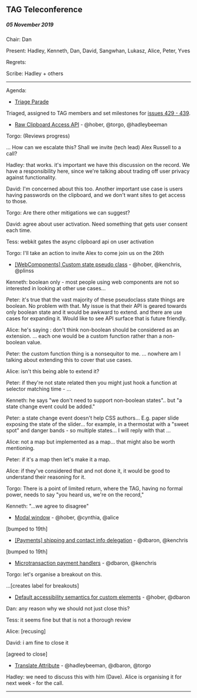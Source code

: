 ﻿## TAG Teleconference
##### 05 November 2019

Chair: Dan

Present: Hadley, Kenneth, Dan, David, Sangwhan, Lukasz, Alice, Peter, Yves

Regrets: 

Scribe: Hadley + others

---

Agenda:


* [Triage Parade](https://github.com/w3ctag/design-reviews/issues?q=is%3Aopen+is%3Aissue+label%3A%22Progress%3A+untriaged%22) 

Triaged, assigned to TAG members and set milestones for [issues 429 - 439](https://github.com/w3ctag/design-reviews/issues/).

* [Raw Clipboard Access API](https://github.com/w3ctag/design-reviews/issues/406) - @hober, @torgo, @hadleybeeman

Torgo: (Reviews progress)

... How can we escalate this? Shall we invite (tech lead) Alex Russell to a call?

Hadley: that works. it's important we have this discussion on the record. We have a responsibility here, since we're talking about trading off user privacy against functionality.

David: I'm concerned about this too. Another important use case is users having passwords on the clipboard, and we don't want sites to get access to those.

Torgo: Are there other mitigations we can suggest? 

David: agree about user activation.  Need something that gets user consent each time.

Tess: webkit gates the async clipboard api on user activation

Torgo: I'll take an action to invite Alex to come join us on the 26th

* [[WebComponents] Custom state pseudo class](https://github.com/w3ctag/design-reviews/issues/428) - @hober, @kenchris, @plinss

Kenneth: boolean only - most people using web components are not so interested in looking at other use cases...

Peter: it's true that the vast majority of these pseudoclass state things are boolean. No problem with that. My issue is that their API is geared towards only boolean state and it would be awkward to extend. and there are use cases for expanding it. Would like to see API surface that is future friendly.

Alice: he's saying : don't think non-boolean should be considered as an extension.  ... each one would be a custom function rather than a non-boolean value.

Peter: the custom function thing is a nonsequitor to me. ... nowhere am I talking about extending this to cover that use cases.

Alice: isn't this being able to extend it?

Peter: if they're not state related then you might just hook a function at selector matching time - ...

Kenneth: he says "we don't need to support non-boolean states".. but "a state change event could be added."

Peter: a state change event doesn't help CSS authors...  E.g. paper slide exposing the state of the slider...  for example, in a thermostat with a "sweet spot" and danger bands - so multiple states...  I will reply with that ... 

Alice: not a map but implemented as a map... that might also be worth mentioning.

Peter: if it's a map then let's make it a map.

Alice: if they've considered that and not done it, it would be good to understand their reasoning for it.

Torgo: There is a point of limited return, where the TAG, having no formal power, needs to say "you heard us, we're on the record,"

Kenneth: "...we agree to disagree"

* [Modal window](https://github.com/w3ctag/design-reviews/issues/427) - @hober, @cynthia, @alice

[bumped to 19th]

* [[Payments] shipping and contact info delegation](https://github.com/w3ctag/design-reviews/issues/425) - @dbaron, @kenchris

[bumped to 19th]

* [Microtransaction payment handlers](https://github.com/w3ctag/design-reviews/issues/422) - @dbaron, @kenchris

Torgo: let's organise a breakout on this.

...[creates label for breakouts]

* [Default accessibility semantics for custom elements](https://github.com/w3ctag/design-reviews/issues/401) - @hober, @dbaron

Dan: any reason why we should not just close this?

Tess: it seems fine but that is not a thorough review

Alice: [recusing]

David: i am fine to close it

[agreed to close]

* [Translate Attribute](https://github.com/w3ctag/design-reviews/issues/301) - @hadleybeeman, @dbaron, @torgo

Hadley: we need to discuss this with him (Dave).  Alice is organising it for next week - for the call.

---



